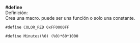 **#define**  
Definición:  
Crea una macro. puede ser una función o solo una constante.

```
#define COLOR_RED 0xFF0000FF
```

```
#define Minutes(%0) (%0)*60*1000
```
